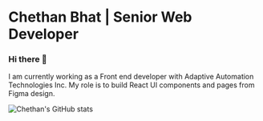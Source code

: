 # Chethan Bhat | Senior Web Developer

### Hi there 👋

I am currently working as a Front end developer with Adaptive Automation Technologies Inc. My role is to build React UI components and pages from Figma design.


![Chethan's GitHub stats](https://github-readme-stats.vercel.app/api?username=chethanbhat&count_private=true&show_icons=true&theme=dracula)

<!--
**chethanbhat/chethanbhat** is a ✨ _special_ ✨ repository because its `README.md` (this file) appears on your GitHub profile.

Here are some ideas to get you started:

- 🔭 I’m currently working on ...
- 🌱 I’m currently learning ...
- 👯 I’m looking to collaborate on ...
- 🤔 I’m looking for help with ...
- 💬 Ask me about ...
- 📫 How to reach me: ...
- 😄 Pronouns: ...
- ⚡ Fun fact: ...
-->
